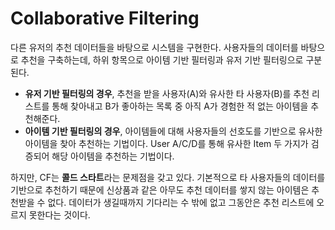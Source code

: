 # Collaborative Filtering

다른 유저의 추천 데이터들을 바탕으로 시스템을 구현한다. 사용자들의 데이터를 바탕으로 추천을 구축하는데, 하위 항목으로 아이템 기반 필터링과 유저 기반 필터링으로 구분된다.

- **유저 기반 필터링의 경우**, 추천을 받을 사용자(A)와 유사한 타 사용자(B)를 추천 리스트를 통해 찾아내고 B가 좋아하는 목록 중 아직 A가 경험한 적 없는 아이템을 추천해준다.
- **아이템 기반 필터링의 경우**, 아이템들에 대해 사용자들의 선호도를 기반으로 유사한 아이템을 찾아 추천하는 기법이다. User A/C/D를 통해 유사한 Item 두 가지가 검증되어 해당 아이템을 추천하는 기법이다.



하지만, CF는 **콜드 스타트**라는 문제점을 갖고 있다. 기본적으로 타 사용자들의 데이터를 기반으로 추천하기 때문에 신상품과 같은 아무도 추천 데이터를 쌓지 않는 아이템은 추천받을 수 없다. 데이터가 생길때까지 기다리는 수 밖에 없고 그동안은 추천 리스트에 오르지 못한다는 것이다.